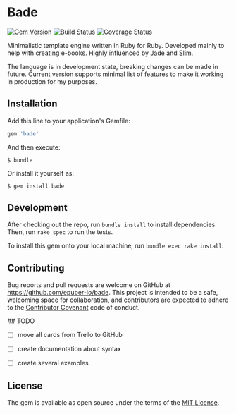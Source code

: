 
# Bade

[![Gem Version](https://badge.fury.io/rb/bade.svg)](http://badge.fury.io/rb/bade) [![Build Status](https://travis-ci.org/epuber-io/bade.svg?branch=master)](https://travis-ci.org/epuber-io/bade) [![Coverage Status](https://coveralls.io/repos/epuber-io/bade/badge.svg?branch=master&service=github)](https://coveralls.io/github/epuber-io/bade?branch=master)


Minimalistic template engine written in Ruby for Ruby. Developed mainly to help with creating e-books. Highly influenced by [Jade](http://jade-lang.com) and [Slim](http://slim-lang.com).

The language is in development state, breaking changes can be made in future. Current version supports minimal list of features to make it working in production for my purposes.


## Installation

Add this line to your application's Gemfile:

```ruby
gem 'bade'
```

And then execute:

    $ bundle

Or install it yourself as:

    $ gem install bade


## Development

After checking out the repo, run `bundle install` to install dependencies. Then, run `rake spec` to run the tests.

To install this gem onto your local machine, run `bundle exec rake install`.


## Contributing

Bug reports and pull requests are welcome on GitHub at https://github.com/epuber-io/bade. This project is intended to be a safe, welcoming space for collaboration, and contributors are expected to adhere to the [Contributor Covenant](contributor-covenant.org) code of conduct.


## TODO

- [ ] move all cards from Trello to GitHub
- [ ] create documentation about syntax
- [ ] create several examples


## License

The gem is available as open source under the terms of the [MIT License](http://opensource.org/licenses/MIT).
